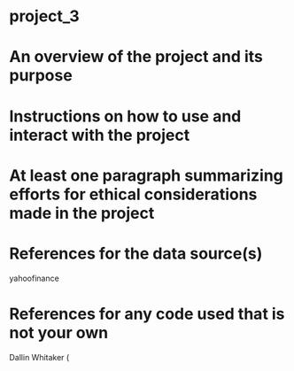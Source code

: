 # project_3
# An overview of the project and its purpose

# Instructions on how to use and interact with the project

# At least one paragraph summarizing efforts for ethical considerations made in the project

# References for the data source(s)
yahoofinance
# References for any code used that is not your own
Dallin Whitaker (
